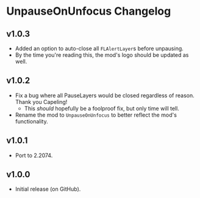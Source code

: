 # UnpauseOnUnfocus Changelog
## v1.0.3
- Added an option to auto-close all `FLAlertLayer`s before unpausing.
- By the time you're reading this, the mod's logo should be updated as well.
## v1.0.2
- Fix a bug where all PauseLayers would be closed regardless of reason. Thank you Capeling!
  - This *should* hopefully be a foolproof fix, but only time will tell.
- Rename the mod to `UnpauseOnUnfocus` to better reflect the mod's functionality.
## v1.0.1
- Port to 2.2074.
## v1.0.0
- Initial release (on GitHub).